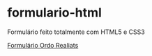 # formulario-html
 Formulário feito totalmente com HTML5 e CSS3 

<a href="/formulario.html">Formulário Ordo Realiats</a>